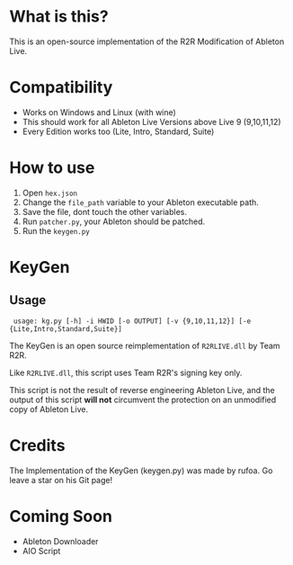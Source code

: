 # What is this?
This is an open-source implementation of the R2R Modification of Ableton Live.
# Compatibility
- Works on Windows and Linux (with wine)
- This should work for all Ableton Live Versions above Live 9 (9,10,11,12)
- Every Edition works too (Lite, Intro, Standard, Suite)
# How to use
1. Open `hex.json`
2. Change the `file_path` variable to your Ableton executable path.
3. Save the file, dont touch the other variables.
4. Run `patcher.py`, your Ableton should be patched.
5. Run the `keygen.py`
# KeyGen
## Usage
` usage: kg.py [-h] -i HWID [-o OUTPUT] [-v {9,10,11,12}] [-e {Lite,Intro,Standard,Suite}]`

The KeyGen is an open source reimplementation of `R2RLIVE.dll` by Team R2R.

Like `R2RLIVE.dll`, this script uses Team R2R's signing key only.

This script is not the result of reverse engineering Ableton Live, and the output of this script **will not** circumvent the protection on an unmodified copy of Ableton Live.
# Credits
The Implementation of the KeyGen (keygen.py) was made by rufoa. Go leave a star on his Git page! 
# Coming Soon
- Ableton Downloader
- AIO Script

